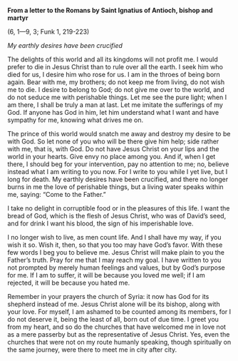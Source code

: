 

**From a letter to the Romans by Saint Ignatius of Antioch, bishop and martyr**

(6, 1—9, 3; Funk 1, 219-223)

_My earthly desires have been crucified_

The delights of this world and all its kingdoms will not profit me. I would prefer to die in Jesus Christ than to rule over all the earth. I seek him who died for us, I desire him who rose for us. I am in the throes of being born again. Bear with me, my brothers; do not keep me from living, do not wish me to die. I desire to belong to God; do not give me over to the world, and do not seduce me with perishable things. Let me see the pure light; when I am there, I shall be truly a man at last. Let me imitate the sufferings of my God. If anyone has God in him, let him understand what I want and have sympathy for me, knowing what drives me on.

The prince of this world would snatch me away and destroy my desire to be with God. So let none of you who will be there give him help; side rather with me, that is, with God. Do not have Jesus Christ on your lips and the world in your hearts. Give envy no place among you. And if, when I get there, I should beg for your intervention, pay no attention to me; no, believe instead what I am writing to you now. For I write to you while I yet live, but I long for death. My earthly desires have been crucified, and there no longer burns in me the love of perishable things, but a living water speaks within me, saying: “Come to the Father.”

I take no delight in corruptible food or in the pleasures of this life. I want the bread of God, which is the flesh of Jesus Christ, who was of David’s seed, and for drink I want his blood, the sign of his imperishable love.

I no longer wish to live, as men count life. And I shall have my way, if you wish it so. Wish it, then, so that you too may have God’s favor. With these few words I beg you to believe me. Jesus Christ will make plain to you the Father’s truth. Pray for me that I may reach my goal. I have written to you not prompted by merely human feelings and values, but by God’s purpose for me. If I am to suffer, it will be because you loved me well; if I am rejected, it will be because you hated me.

Remember in your prayers the church of Syria: it now has God for its shepherd instead of me. Jesus Christ alone will be its bishop, along with your love. For myself, I am ashamed to be counted among its members, for I do not deserve it, being the least of all, born out of due time. I greet you from my heart, and so do the churches that have welcomed me in love not as a mere passerby but as the representative of Jesus Christ. Yes, even the churches that were not on my route humanly speaking, though spiritually on the same journey, were there to meet me in city after city.

